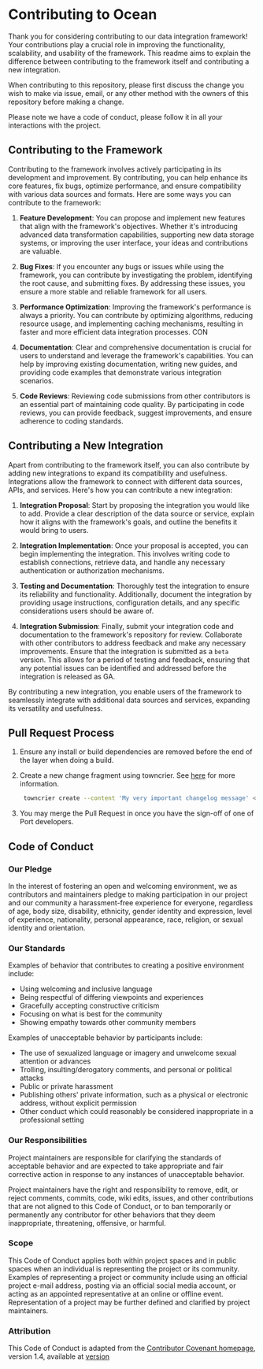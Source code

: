 # Contributing to Ocean

Thank you for considering contributing to our data integration framework! Your contributions play a crucial role in improving the functionality, scalability, and usability of the framework. This readme aims to explain the difference between contributing to the framework itself and contributing a new integration.

When contributing to this repository, please first discuss the change you wish to make via issue,
email, or any other method with the owners of this repository before making a change.

Please note we have a code of conduct, please follow it in all your interactions with the project.


## Contributing to the Framework

Contributing to the framework involves actively participating in its development and improvement. By contributing, you can help enhance its core features, fix bugs, optimize performance, and ensure compatibility with various data sources and formats. Here are some ways you can contribute to the framework:

1. **Feature Development**: You can propose and implement new features that align with the framework's objectives. Whether it's introducing advanced data transformation capabilities, supporting new data storage systems, or improving the user interface, your ideas and contributions are valuable.

2. **Bug Fixes**: If you encounter any bugs or issues while using the framework, you can contribute by investigating the problem, identifying the root cause, and submitting fixes. By addressing these issues, you ensure a more stable and reliable framework for all users.

3. **Performance Optimization**: Improving the framework's performance is always a priority. You can contribute by optimizing algorithms, reducing resource usage, and implementing caching mechanisms, resulting in faster and more efficient data integration processes.
CON
4. **Documentation**: Clear and comprehensive documentation is crucial for users to understand and leverage the framework's capabilities. You can help by improving existing documentation, writing new guides, and providing code examples that demonstrate various integration scenarios.

5. **Code Reviews**: Reviewing code submissions from other contributors is an essential part of maintaining code quality. By participating in code reviews, you can provide feedback, suggest improvements, and ensure adherence to coding standards.

## Contributing a New Integration

Apart from contributing to the framework itself, you can also contribute by adding new integrations to expand its compatibility and usefulness. Integrations allow the framework to connect with different data sources, APIs, and services. Here's how you can contribute a new integration:

1. **Integration Proposal**: Start by proposing the integration you would like to add. Provide a clear description of the data source or service, explain how it aligns with the framework's goals, and outline the benefits it would bring to users.

2. **Integration Implementation**: Once your proposal is accepted, you can begin implementing the integration. This involves writing code to establish connections, retrieve data, and handle any necessary authentication or authorization mechanisms.

3. **Testing and Documentation**: Thoroughly test the integration to ensure its reliability and functionality. Additionally, document the integration by providing usage instructions, configuration details, and any specific considerations users should be aware of.

4. **Integration Submission**: Finally, submit your integration code and documentation to the framework's repository for review. Collaborate with other contributors to address feedback and make any necessary improvements. Ensure that the integration is submitted as a `beta` version. This allows for a period of testing and feedback, ensuring that any potential issues can be identified and addressed before the integration is released as GA.

By contributing a new integration, you enable users of the framework to seamlessly integrate with additional data sources and services, expanding its versatility and usefulness.

## Pull Request Process

1. Ensure any install or build dependencies are removed before the end of the layer when doing a
   build.
2. Create a new change fragment using towncrier. See [here](https://towncrier.readthedocs.io/en/latest/tutorial.html#creating-news-fragments) for more information.
   ```bash
    towncrier create --content 'My very important changelog message' <Issue Id / title>.<type (feature / bugfix / etc...)>
    ```

3. You may merge the Pull Request in once you have the sign-off of one of Port developers.

## Code of Conduct

### Our Pledge

In the interest of fostering an open and welcoming environment, we as
contributors and maintainers pledge to making participation in our project and
our community a harassment-free experience for everyone, regardless of age, body
size, disability, ethnicity, gender identity and expression, level of experience,
nationality, personal appearance, race, religion, or sexual identity and
orientation.

### Our Standards

Examples of behavior that contributes to creating a positive environment
include:

- Using welcoming and inclusive language
- Being respectful of differing viewpoints and experiences
- Gracefully accepting constructive criticism
- Focusing on what is best for the community
- Showing empathy towards other community members

Examples of unacceptable behavior by participants include:

- The use of sexualized language or imagery and unwelcome sexual attention or
  advances
- Trolling, insulting/derogatory comments, and personal or political attacks
- Public or private harassment
- Publishing others' private information, such as a physical or electronic
  address, without explicit permission
- Other conduct which could reasonably be considered inappropriate in a
  professional setting

### Our Responsibilities

Project maintainers are responsible for clarifying the standards of acceptable
behavior and are expected to take appropriate and fair corrective action in
response to any instances of unacceptable behavior.

Project maintainers have the right and responsibility to remove, edit, or
reject comments, commits, code, wiki edits, issues, and other contributions
that are not aligned to this Code of Conduct, or to ban temporarily or
permanently any contributor for other behaviors that they deem inappropriate,
threatening, offensive, or harmful.

### Scope

This Code of Conduct applies both within project spaces and in public spaces
when an individual is representing the project or its community. Examples of
representing a project or community include using an official project e-mail
address, posting via an official social media account, or acting as an appointed
representative at an online or offline event. Representation of a project may be
further defined and clarified by project maintainers.

### Attribution

This Code of Conduct is adapted from the [Contributor Covenant homepage](http://contributor-covenant.org), version 1.4,
available at [version](http://contributor-covenant.org/version/1/4)
